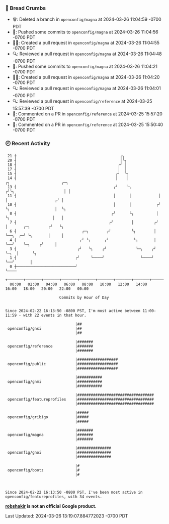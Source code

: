 ### 🍞 Bread Crumbs

 * 🗑: Deleted a branch in `openconfig/magna` at 2024-03-26 11:04:59 -0700 PDT
 * 🚢: Pushed some commits to `openconfig/magna` at 2024-03-26 11:04:56 -0700 PDT
 * ✍🏼: Created a pull request in `openconfig/magna` at 2024-03-26 11:04:55 -0700 PDT
 * 🔍: Reviewed a pull request in  `openconfig/magna` at 2024-03-26 11:04:48 -0700 PDT
 * 🚢: Pushed some commits to `openconfig/magna` at 2024-03-26 11:04:21 -0700 PDT
 * ✍🏼: Created a pull request in `openconfig/magna` at 2024-03-26 11:04:20 -0700 PDT
 * 🔍: Reviewed a pull request in  `openconfig/magna` at 2024-03-26 11:04:01 -0700 PDT
 * 🔍: Reviewed a pull request in  `openconfig/reference` at 2024-03-25 15:57:39 -0700 PDT
 * 💬: Commented on a PR in  `openconfig/reference` at 2024-03-25 15:57:20 -0700 PDT
 * 💬: Commented on a PR in  `openconfig/reference` at 2024-03-25 15:50:40 -0700 PDT

### 🕘 Recent Activity
```
 21 ┼                                              ╭╮
 20 ┤                                              │╰╮
 18 ┤                                             ╭╯ │
 17 ┤                                             │  │
 15 ┤                                            ╭╯  ╰╮
 14 ┤                                            │    │              ╭╮                       ╭─╮
 13 ┤                                           ╭╯    ╰╮            ╭╯╰╮                      │ │
 11 ┤                                           │      │            │  │                     ╭╯ │
 10 ┤                                           │      │           ╭╯  ╰╮                    │  ╰╮
  8 ┤                                          ╭╯      ╰╮          │    ╰╮                   │   │
  7 ┤                                         ╭╯        │         ╭╯     │       ╭─╮        ╭╯   ╰╮
  6 ┤                             ╭─╮        ╭╯         ╰╮        │      ╰──╮  ╭─╯ ╰╮       │     │
  4 ┤                            ╭╯ ╰╮      ╭╯           ╰╮       │         ╰──╯    ╰─╮    ╭╯     │
  3 ┤                           ╭╯   ╰╮    ╭╯             ╰─╮    ╭╯                   ╰─╮  │      ╰╮
  1 ┤                          ╭╯     ╰────╯                ╰────╯                      ╰──╯       │
  0 ┼──────────────────────────╯                                                                   ╰────
    +───────+───────+───────+───────+───────+───────+───────+───────+───────+───────+───────+───────+────
  00:00   02:00   04:00   06:00   08:00   10:00   12:00   14:00   16:00   18:00   20:00   22:00   00:00   

						Commits by Hour of Day


Since 2024-02-22 16:13:50 -0800 PST, I'm most active between 11:00-11:59 - with 22 events in that hour.

```



```
                               |##
 openconfig/gnsi               |##
                               |##

                               |#######
 openconfig/reference          |#######
                               |#######

                               |##################
 openconfig/public             |##################
                               |##################

                               |###########
 openconfig/gnmi               |###########
                               |###########

                               |##################################
 openconfig/featureprofiles    |##################################
                               |##################################

                               |#####
 openconfig/gribigo            |#####
                               |#####

                               |#######
 openconfig/magna              |#######
                               |#######

                               |###############
 openconfig/gnoi               |###############
                               |###############

                               |#
 openconfig/bootz              |#
                               |#



Since 2024-02-22 16:13:50 -0800 PST, I've been most active in openconfig/featureprofiles, with 34 events.

```
**[robshakir](mailto:robjs@google.com) is not an official Google product.**  


Last Updated: 2024-03-26 13:19:07.884772023 -0700 PDT
